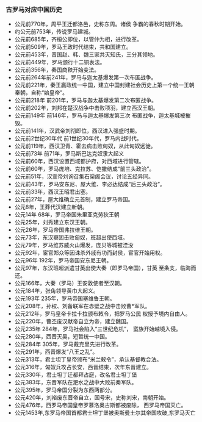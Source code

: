 ### 古罗马对应中国历史
- 公元前770年，周平王迁都洛邑，史称东周。诸侯 争霸的春秋时期开始。
- 约公元前753年，传说罗马建城。
- 公元前685年，齐桓公即位，以管仲为相，进行改革。
- 公元前509年，罗马王政时代结束，共和国建立。
- 公元前453年，晋国赵、韩、魏三家共灭知氏，三分其领地。
- 公元前449年，罗马颁行十二铜表法。
- 公元前356年，秦国商鞅开始变法。
- 公元前264年前241年，罗马与迦太基爆发第一次布匿战争。
- 公元前221年，秦王嬴政统一中国，建立中国封建社会历史上第一个统一王朝 秦朝，自称“始皇帝”。
- 公元前218年 前201年，罗马与迦太基爆发第二次布匿战争。
- 公元前202年，刘邦在楚汉战争中击败项羽，建立西汉王朝。
- 公元前149年 前146年，罗马与迦太基爆发第三次 布匿战争，迦太基城被摧毁。
- 公元前141年，汉武帝刘彻即位，西汉进入强盛时期。
- 公元前2世纪30年代 前1世纪30年代，罗马内战时代。
- 公元前119年，西汉卫青、霍去病击败匈奴，从此匈奴远徙。
- 公元前73年 前71年，罗马斯巴达克奴隶大起义
- 公元前60年，西汉设置西域都护府，对西域进行管辖。
- 公元前60年，罗马庞培、克拉苏、恺撒结成“前三头政治”。
- 公元前51年，汉宣帝刘询召集石渠阁会议，讨论五经异同。
- 公元前43年，罗马安东尼、屋大维、李必达结成“后三头政治”。
- 公元前33年，西汉王昭君出塞。
- 公元前27年，屋大维确立元首制，建立罗马帝国。
- 公元8年，王莽代汉建立新朝。
- 公元14年 68年，罗马帝国朱里亚克劳狄王朝
- 公元25年，刘秀建立东汉王朝。
- 公元26年，罗马帝国弗拉维王朝。
- 公元73年，东汉窦固击败匈奴，班超出使西域。
- 公元79年，罗马维苏威火山爆发，庞贝等城被湮没
- 公元92年，宦官郑众等因诛杀外戚有功而封侯，宦官开始用权。
- 公元96年 192年，罗马帝国安东尼王朝。
- 公元97年，东汉班超派遣甘英出使大秦（即罗马帝国），甘英 至条支，临海而还。
- 公元166年，大秦（罗马）王安敦使者至汉朝。
- 公元184年，张角领导黄巾大起义。
- 公元193年 235年，罗马帝国塞维鲁王朝。
- 公元208年，孙权、刘备联军在赤壁之战中击败曹*军队。
- 公元212年，罗马皇帝卡拉卡拉颁布敕令，把罗马公民 权授予境内自由人。
- 公元220年，曹丕废汉献帝自立为帝，建立魏国。
- 公元235年 284年，罗马社会陷入“三世纪危机”， 蛮族开始越境入侵。
- 公元280年，西晋灭吴，短暂统一中国。
- 公元284年 305年，罗马戴克里先进行改革。
- 公元291年，西晋爆发“八王之乱”。
- 公元313年，君士坦丁皇帝颁布“米兰敕令”，承认基督教合法。
- 公元316年，匈奴兵攻占长安，西晋结束，次年东晋建立。
- 公元330年，君士坦丁迁都拜占庭，改名君士坦丁堡
- 公元383年，东晋军队在淝水之战中大败前秦军队。
- 公元395年，罗马帝国分裂为东西两部分。
- 公元420年，刘裕废东晋帝自立，国号宋，史称刘宋，南朝开始。
- 公元476年，西罗马帝国皇帝罗慕洛奥古斯都被废除， 西罗马帝国灭亡。
- 公元1453年,东罗马帝国首都君士坦丁堡被奥斯曼土尔其帝国攻破,东罗马灭亡